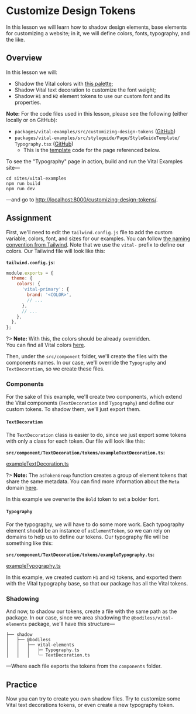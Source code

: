 # Customize Design Tokens

In this lesson we will learn how to shadow design elements, base elements for customizing a website;
in it, we will define colors, fonts, typography, and the like.

## Overview

In this lesson we will:

- Shadow the Vital colors with [this palette](https://coolors.co/ccfbfe-cdd6dd-cdcacc-cdaca1-cd8987
  ':target=_blank');
- Shadow Vital text decoration to customize the font weight;
- Shadow `H1` and `H2` element tokens to use our custom font and its properties.

<!-- Inlining HTML to add multi-line info block with unordered list and codeblock. -->
<div class="warn">
  <strong>Note:</strong> For the code files used in this lesson, please see the following (either
  locally or on GitHub):

  - `packages/vital-examples/src/customizing-design-tokens`
    ([GitHub](https://github.com/johnsonandjohnson/Bodiless-JS/tree/main/packages/vital-examples/src/customizing-design-tokens
    ':target=_blank'))
  - `packages/vital-examples/src/styleguide/Page/StyleGuideTemplate/` `Typography.tsx`
    ([GitHub](https://github.com/johnsonandjohnson/Bodiless-JS/blob/main/packages/vital-examples/src/styleguide/Page/StyleGuideTemplate/Typography.tsx
    ':target=_blank'))
    - This is the
      [template](https://github.com/johnsonandjohnson/Bodiless-JS/blob/main/sites/vital-examples/src/data/pages/customizing-design-tokens/template.json
      ':target=_blank') code for the page referenced below.

  To see the "Typography" page in action, build and run the Vital Examples site—

  ```shell
  cd sites/vital-examples
  npm run build
  npm run dev
  ```

  —and go to <http://localhost:8000/customizing-design-tokens/>.

</div>

## Assignment

First, we'll need to edit the `tailwind.config.js` file to add the custom variable, colors, font,
and sizes for our examples. You can follow [the naming convention from
Tailwind](https://tailwindcss.com/docs/customizing-colors#naming-your-colors ':target=_blank'). Note
that we use the `vital-` prefix to define our colors. Our Tailwind file will look like this:

**`tailwind.config.js`:**

```js
module.exports = {
  theme: {
    colors: {
      'vital-primary': {
        brand: '<COLOR>',
        // ...
      },
      // ...
    },
  },
};
```

?> **Note:** With this, the colors should be already overridden.  
You can find all Vital colors
[here](https://github.com/johnsonandjohnson/Bodiless-JS/blob/main/packages/vital-elements/src/components/Color/tokens/vitalColor.ts
':target=_blank').

Then, under the `src/component` folder, we'll create the files with the components names. In our
case, we'll override the `Typography` and `TextDecoration`, so we create these files.

### Components

For the sake of this example, we'll create two components, which extend the Vital components
(`TextDecoration` and `Typography`) and define our custom tokens. To shadow them, we'll just export
them.

#### `TextDecoration`

The `TextDecoration` class is easier to do, since we just export some tokens with only a class for
each token. Our file will look like this:

**`src/component/TextDecoration/tokens/exampleTextDecoration.ts`:**

[exampleTextDecoration.ts](https://raw.githubusercontent.com/johnsonandjohnson/Bodiless-JS/main/packages/vital-examples/src/customizing-design-tokens/components/TextDecoration/tokens/exampleTextDecoration.ts
':include :type=code')

?> **Note:** The `asTokenGroup` function creates a group of element tokens that share the same
metadata. You can find more information about the `Meta` domain
[here](../../Guides/Tokens/TokenDomains#special-domains).

In this example we overwrite the `Bold` token to set a bolder font.

#### `Typography`

For the typography, we will have to do some more work. Each typography element should be an instance
of `asElementToken`, so we can rely on domains to help us to define our tokens. Our typography file
will be something like this:

**`src/component/TextDecoration/tokens/exampleTypography.ts`:**

[exampleTypography.ts](https://raw.githubusercontent.com/johnsonandjohnson/Bodiless-JS/main/packages/vital-examples/src/customizing-design-tokens/components/Typography/tokens/exampleTypography.ts
':include :type=code')

In this example, we created custom `H1` and `H2` tokens, and exported them with the Vital typography
base, so that our package has all the Vital tokens.

### Shadowing

And now, to shadow our tokens, create a file with the same path as the package. In our case, since
we area shadowing the `@bodiless/vital-elements` package, we'll have this structure—

```text
├── shadow
│   ├── @bodiless
│   │   ├── vital-elements
│   │   │   ├─ Typography.ts
│   │   │   └─ TextDecoration.ts
```

—Where each file exports the tokens from the `components` folder.

## Practice

Now you can try to create you own shadow files. Try to customize some Vital text decorations tokens,
or even create a new typography token.
